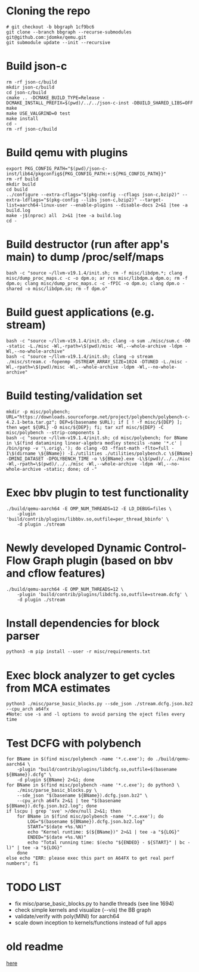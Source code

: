 # Cloning the repo
```
# git checkout -b bbgraph 1cf9bc6
git clone --branch bbgraph --recurse-submodules git@github.com:jdomke/qemu.git
git submodule update --init --recursive
```

# Build json-c
```
rm -rf json-c/build
mkdir json-c/build
cd json-c/build
cmake .. -DCMAKE_BUILD_TYPE=Release -DCMAKE_INSTALL_PREFIX=$(pwd)/../../json-c-inst -DBUILD_SHARED_LIBS=OFF
make
make USE_VALGRIND=0 test
make install
cd -
rm -rf json-c/build
```

# Build qemu with plugins
```
export PKG_CONFIG_PATH="$(pwd)/json-c-inst/lib64/pkgconfig${PKG_CONFIG_PATH:+:${PKG_CONFIG_PATH}}"
rm -rf build
mkdir build
cd build
../configure --extra-cflags="$(pkg-config --cflags json-c,bzip2)" --extra-ldflags="$(pkg-config --libs json-c,bzip2)" --target-list=aarch64-linux-user --enable-plugins --disable-docs 2>&1 |tee -a build.log
make -j$(nproc) all  2>&1 |tee -a build.log
cd -
```

# Build destructor (run after app's main) to dump /proc/self/maps
```
bash -c "source ~/llvm-v19.1.4/init.sh; rm -f misc/libdpm.*; clang misc/dump_proc_maps.c -c -o dpm.o; ar rcs misc/libdpm.a dpm.o; rm -f dpm.o; clang misc/dump_proc_maps.c -c -fPIC -o dpm.o; clang dpm.o -shared -o misc/libdpm.so; rm -f dpm.o"
```


# Build guest applications (e.g. stream)
```
bash -c "source ~/llvm-v19.1.4/init.sh; clang -o sum ./misc/sum.c -O0 -static -L./misc -Wl,-rpath=\$(pwd)/misc -Wl,--whole-archive -ldpm -Wl,--no-whole-archive"
bash -c "source ~/llvm-v19.1.4/init.sh; clang -o stream ./misc/stream.c -fopenmp -DSTREAM_ARRAY_SIZE=1024 -DTUNED -L./misc -Wl,-rpath=\$(pwd)/misc -Wl,--whole-archive -ldpm -Wl,--no-whole-archive"
```

# Build testing/validation set
```
mkdir -p misc/polybench; URL="https://downloads.sourceforge.net/project/polybench/polybench-c-4.2.1-beta.tar.gz"; DEP=$(basename $URL); if [ ! -f misc/${DEP} ]; then wget ${URL} -O misc/${DEP}; fi; tar xzf misc/${DEP} -C misc/polybench --strip-components 1
bash -c "source ~/llvm-v19.1.4/init.sh; cd misc/polybench; for BName in \$(find datamining linear-algebra medley stencils -name '*.c' | /bin/grep -v '\.orig\.'); do clang -O3 -ffast-math -flto=full -I\$(dirname \${BName}) -I./utilities ./utilities/polybench.c \${BName} -DMINI_DATASET -DPOLYBENCH_TIME -o \${BName}.exe -L\$(pwd)/../../misc -Wl,-rpath=\$(pwd)/../../misc -Wl,--whole-archive -ldpm -Wl,--no-whole-archive -static; done; cd -"
```

# Exec bbv plugin to test functionality
```
./build/qemu-aarch64 -E OMP_NUM_THREADS=12 -E LD_DEBUG=files \
    -plugin 'build/contrib/plugins/libbbv.so,outfile=per_thread_bbinfo' \
    -d plugin ./stream
```

# Newly developed Dynamic Control-Flow Graph plugin (based on bbv and cflow features)
```
./build/qemu-aarch64 -E OMP_NUM_THREADS=12 \
    -plugin 'build/contrib/plugins/libdcfg.so,outfile=stream.dcfg' \
    -d plugin ./stream
```

# Install dependencies for block parser
```
python3 -m pip install --user -r misc/requirements.txt
```

# Exec block analyzer to get cycles from MCA estimates
```
python3 ./misc/parse_basic_blocks.py --sde_json ./stream.dcfg.json.bz2 --cpu_arch a64fx
#Note: use -s and -l options to avoid parsing the oject files every time
```

# Test DCFG with polybench
```
for BName in $(find misc/polybench -name '*.c.exe'); do ./build/qemu-aarch64 \
	-plugin "build/contrib/plugins/libdcfg.so,outfile=$(basename ${BName}).dcfg" \
    -d plugin ${BName} 2>&1; done
for BName in $(find misc/polybench -name '*.c.exe'); do python3 \
    ./misc/parse_basic_blocks.py \
    --sde_json "$(basename ${BName}).dcfg.json.bz2" \
    --cpu_arch a64fx 2>&1 | tee "$(basename ${BName}).dcfg.json.bz2.log"; done
if lscpu | grep 'sve' >/dev/null 2>&1; then
    for BName in $(find misc/polybench -name '*.c.exe'); do
        LOG="$(basename ${BName}).dcfg.json.bz2.log"
        START="$(date +%s.%N)"
        echo "Kernel runtime: $(${BName})" 2>&1 | tee -a "${LOG}"
        ENDED="$(date +%s.%N)"
        echo "Total running time: $(echo "${ENDED} - ${START}" | bc -l)" | tee -a "${LOG}"
    done
else echo "ERR: please exec this part on A64FX to get real perf numbers"; fi
```

# TODO LIST
- fix misc/parse\_basic\_blocks.py to handle threads (see line 1694)
- check simple kernels and visualize (--vis) the BB graph
- validate/verify with poly(MINI) for aarch64
- scale down inception to kernels/functions instead of full apps


# old readme
[here](README_org.rst)
